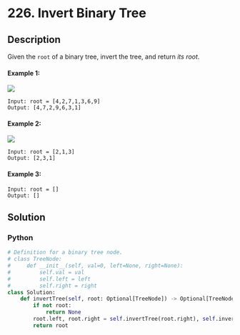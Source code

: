 # 226. Invert Binary Tree

## Description
Given the `root` of a binary tree, invert the tree, and return *its root*.

#### Example 1:
![](https://assets.leetcode.com/uploads/2021/03/14/invert1-tree.jpg)
```
Input: root = [4,2,7,1,3,6,9]
Output: [4,7,2,9,6,3,1]
```

#### Example 2:

![](https://assets.leetcode.com/uploads/2021/03/14/invert2-tree.jpg)
```
Input: root = [2,1,3]
Output: [2,3,1]
```

#### Example 3:
```
Input: root = []
Output: []
```


## Solution

### Python
```python
# Definition for a binary tree node.
# class TreeNode:
#     def __init__(self, val=0, left=None, right=None):
#         self.val = val
#         self.left = left
#         self.right = right
class Solution:
    def invertTree(self, root: Optional[TreeNode]) -> Optional[TreeNode]:
        if not root: 
            return None
        root.left, root.right = self.invertTree(root.right), self.invertTree(root.left)
        return root
```
